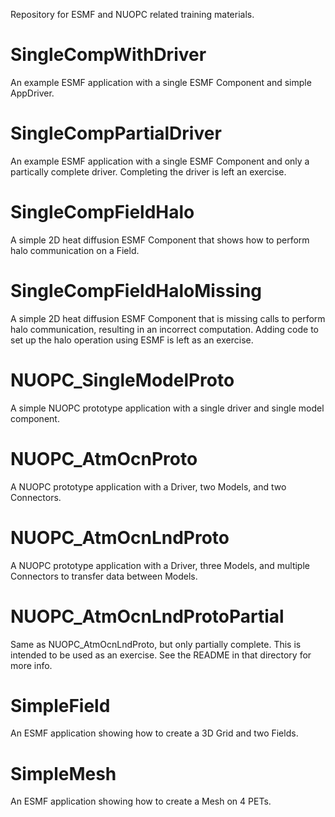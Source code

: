Repository for ESMF and NUOPC related training materials.


SingleCompWithDriver
====================
An example ESMF application with a single ESMF Component
and simple AppDriver.


SingleCompPartialDriver
=======================
An example ESMF application with a single ESMF Component
and only a partically complete driver.  Completing the
driver is left an exercise.


SingleCompFieldHalo
===================
A simple 2D heat diffusion ESMF Component that shows how
to perform halo communication on a Field.


SingleCompFieldHaloMissing
==========================
A simple 2D heat diffusion ESMF Component that is missing
calls to perform halo communication, resulting in
an incorrect computation.  Adding code to set up the halo
operation using ESMF is left as an exercise.


NUOPC_SingleModelProto
======================
A simple NUOPC prototype application with a single driver
and single model component.


NUOPC_AtmOcnProto
=================
A NUOPC prototype application with a Driver, two Models,
and two Connectors.


NUOPC_AtmOcnLndProto
====================
A NUOPC prototype application with a Driver, three Models,
and multiple Connectors to transfer data between Models.


NUOPC_AtmOcnLndProtoPartial
===========================
Same as NUOPC_AtmOcnLndProto, but only partially complete.
This is intended to be used as an exercise.  See the README
in that directory for more info.


SimpleField
===========
An ESMF application showing how to create a 3D Grid and
two Fields.


SimpleMesh
==========
An ESMF application showing how to create a Mesh on 4 PETs.


